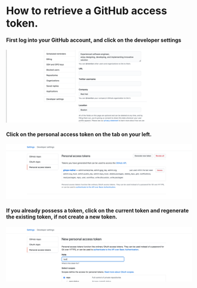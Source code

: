 # How to retrieve a GitHub access token.

#### First log into your GitHub account, and click on the developer settings

![screeenshot](../img/gh_access_token_1.png)

#### Click on the personal access token on the tab on your left.
![screenshot](../img/gh_access_token_2.png)

#### If you already possess a token, click on the current token and regenerate the existing token, if not create a new token.
![screenshot](../img/gh_access_token_3.png)
